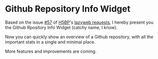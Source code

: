Github Repository Info Widget
==================

Based on the issue [#57](https://github.com/h5bp/lazyweb-requests/issues/57) of
[H5BP](https://github.com/h5bp)'s [lazyweb
requests](https://github.com/h5bp/lazyweb-requests/issues), I hereby present
you the Github Rpository Info Widget (catchy name, I know).

Now you can quickly show an overview of a Github repository, with all the important
stats in a single and minimal place.

More features and improvements are coming.
